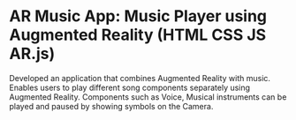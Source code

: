 # AR Music App: Music Player using Augmented Reality (HTML CSS JS AR.js)	



Developed an application that combines Augmented Reality with music.
Enables users to play different song components separately using Augmented Reality.
Components such as Voice, Musical instruments can be played and paused by showing symbols on the Camera.
